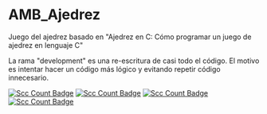 # AMB_Ajedrez
Juego del ajedrez basado en "Ajedrez en C: Cómo programar un juego de ajedrez en lenguaje C"

La rama "development" es una re-escritura de casi todo el código. El motivo es intentar hacer un código más lógico y evitando repetir código innecesario.

[![Scc Count Badge](https://sloc.xyz/github/flautines/AMB_Ajedrez/?category=code)](https://github.com/flautines/AMB_Ajedrez/)
[![Scc Count Badge](https://sloc.xyz/github/flautines/AMB_Ajedrez/?category=blanks)](https://github.com/flautines/AMB_Ajedrez/)
[![Scc Count Badge](https://sloc.xyz/github/flautines/AMB_Ajedrez/?category=comments)](https://github.com/flautines/AMB_Ajedrez/)
[![Scc Count Badge](https://sloc.xyz/github/flautines/AMB_Ajedrez/?category=lines)](https://github.com/flautines/AMB_Ajedrez/)
